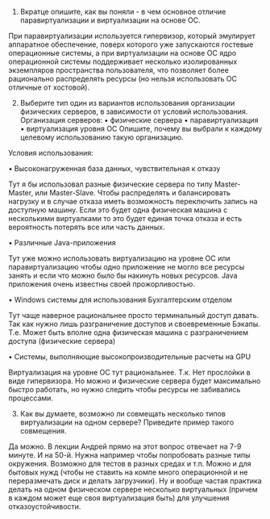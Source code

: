 1. Вкратце опишите, как вы поняли - в чем основное отличие паравиртуализации и виртуализации на основе ОС.

При паравиртуализации используется гипервизор, который эмулирует аппаратное обеспечение, поверх которого уже запускаются гостевые операционные системы, а при виртуализации на основе ОС ядро операционной системы поддерживает несколько изолированных экземпляров пространства пользователя, что позволяет более рационально распределять ресурсы (но нельзя использовать ОС отличные от хостовой).

2. Выберите тип один из вариантов использования организации физических серверов, в зависимости от условий использования. 
   Организация серверов:
   •	физические сервера
   •	паравиртуализация
   •	виртуализация уровня ОС
   Опишите, почему вы выбрали к каждому целевому использованию такую организацию.
   

Условия использования:

   • Высоконагруженная база данных, чувствительная к отказу

   Тут я бы использовал разные физические сервера по типу Master-Master, или  Master-Slave. Чтобы распределять и балансировать нагрузку и в случае отказа иметь возможность переключить запись на доступную машину. Если это будет одна физическая машина с несколькими виртуалками то это будет единая точка отказа и есть вероятность потерять все или часть данных.


   •	Различные Java-приложения

   Тут уже можно использовать виртуализацию на уровне ОС или паравиртуализацию чтобы одно приложение не могло все ресурсы занять и если что можно было бы накинуть новых ресурсов. Java приложения очень известны своей прожорливостью.

   •	Windows системы для использования Бухгалтерским отделом

   Тут чаще наверное рациональнее просто терминальный доступ давать. Так как нужно лишь разграничение доступов и своевременные Бэкапы. Т.е. Может быть вполне одна физическая машина с разграничением доступа (физические сервера)

   •	Системы, выполняющие высокопроизводительные расчеты на GPU

   Виртуализация на уровне ОС тут рациональнее. Т.к. Нет прослойки в виде гипервизора. Но можно и физические сервера будет максимально быстро работать, но нужно следить чтобы ресурсы не забивались процессами.


3. Как вы думаете, возможно ли совмещать несколько типов виртуализации на одном сервере? Приведите пример такого совмещения.

Да можно. В лекции Андрей прямо на этот вопрос отвечает на 7-9 минуте. И на 50-й. Нужна например чтобы попробовать разные типы окружения. Возможно для тестов в разных средах и т.п. Можно и для бытовых нужд (чтобы не ставить на компе много операционной и не переразмечать диск и делать загрузчики). Ну и вообще частая практика делать на одном физическом сервере несколько виртуальных (причем в каждом может еще своя виртуализация быть) для улучшения отказоустойчивости.
